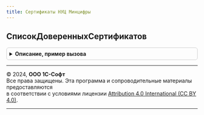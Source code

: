 ```yaml
---
title: Сертификаты НУЦ Минцифры
---
```



## СписокДоверенныхСертификатов
<details style="margin: 1em 0; padding: 0.5em; border: 1px solid #ccc; border-radius: 6px;">

<summary style="font-weight: bold; cursor: pointer;">Описание, пример вызова</summary>

```bsl

// Возвращает массив доверенных сертификатов
//
// Возвращаемое значение:
//   Массив из Структура:
//    * Наименование - Строка
//    * Хранилище - Строка - Имя хранилища
//    * ДействителенДо - Дата
//    * Сертификат - Строка - сертификат в виде Base64
//
Функция СписокДоверенныхСертификатов() Экспорт
```

Пример вызова
```bsl
Результат = СертификатыНУЦМинцифры.СписокДоверенныхСертификатов() 
```
</details>

---

© 2024, **ООО 1С-Софт**  
Все права защищены. Эта программа и сопроводительные материалы предоставляются  
в соответствии с условиями лицензии [Attribution 4.0 International (CC BY 4.0)](https://creativecommons.org/licenses/by/4.0/legalcode).

---
